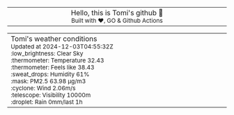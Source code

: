 
<div align="center">
<table>
<tbody>
<td align="center">
<img width="2000" height="0"><br>
Hello, this is Tomi's github 👋<br>
<sup>Built with ❤️, GO & Github Actions</sup><br>
<img width="2000" height="0">
</td>
</tbody>
</table>
</div>
<table>
<tbody>
<td align="left">
<img width="2000" height="0"><br>
Tomi's weather conditions<br>
<sup>Updated at 2024-12-03T04:55:32Z</sup><br>
<sup>:low_brightness: Clear Sky</sup><br>
<sup>:thermometer: Temperature 32.43 </sup><br>
<sup>:thermometer: Feels like 38.43</sup><br>
<sup>:sweat_drops: Humidity 61%</sup><br>
<sup>:mask: PM2.5 63.98 μg/m3</sup><br>
<sup>:cyclone: Wind 2.06m/s </sup><br>
<sup>:telescope: Visibility 10000m </sup><br>
<sup>:droplet: Rain 0mm/last 1h </sup><br>
<img width="2000" height="0">
</td>
<td align="left">
<img width="2000" height="0"><br>
<br>
<img width="2000" height="0">
</td>
</tbody>
</table>
</div>
    